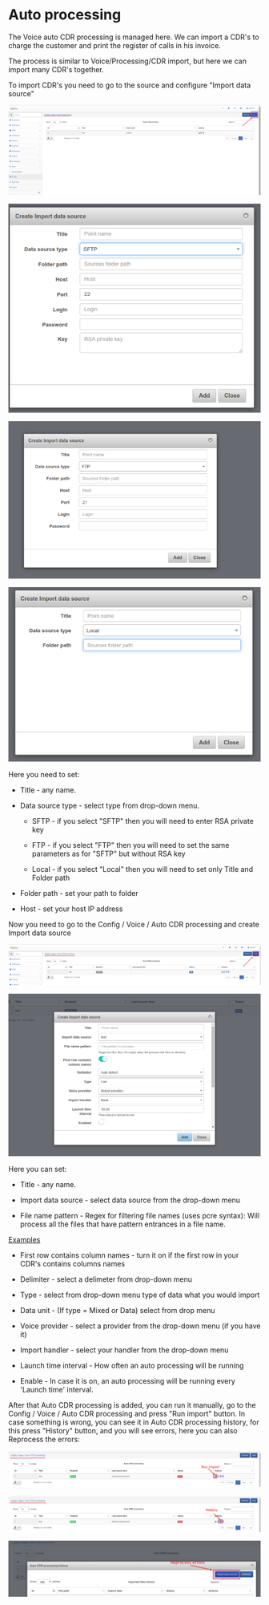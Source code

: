 Auto processing
==========

The Voice auto CDR processing is managed here. We can import a CDR's to charge the customer and print the register of calls in his invoice.

The process is similar to Voice/Processing/CDR import, but here we can import many CDR's together.

To import CDR's you need to go to the source and configure "Import data source"

![Import](1.png)

![Import](9.png)

![Import](2.png)

![Import](8.png)

Here you need to set:

  * Title - any name.

  * Data source type - select type from drop-down menu.

    * SFTP - if you select "SFTP" then you will need to enter RSA private key

    * FTP - if you select "FTP" then you will need to set the same parameters as for "SFTP" but without RSA key

    * Local - if you select "Local" then you will need to set only Title and Folder path

  * Folder path - set your path to folder

  * Host - set your host IP address

Now you need to go to the Config / Voice / Auto CDR processing and create Import data source

![Import](3.png)

![Import](4.png)

Here you can set:

  * Title - any name.

  * Import data source - select data source from the drop-down menu

  * File name pattern - Regex for filtering file names (uses pcre syntax):
    Will process all the files that have pattern entrances in a file name.

[Examples](voice/auto_cdr_processing/examples/examples.md)


  * First row contains column names - turn it on if the first row in your CDR's contains columns names

  * Delimiter - select a delimeter from drop-down menu

  * Type - select from drop-down menu type of data what you would import

  * Data unit - (If type = Mixed or Data) select from drop menu

  * Voice provider - select a provider from the drop-down menu (if you have it)

  * Import handler - select your handler from the drop-down menu

  * Launch time interval - How often an auto processing will be running

  * Enable - In case it is on, an auto processing will be running every 'Launch time' interval.

After that Auto CDR processing is added, you can run it manually, go to the Config / Voice / Auto CDR processing and press "Run import" button.
In case something is wrong, you can see it in Auto CDR processing history, for this press "History" button, and you will see errors, here you can also Reprocess the errors:

![Import](5.png)

![Import](6.png)

![Import](7.png)
